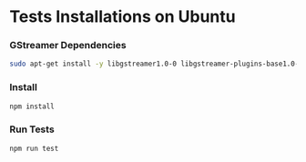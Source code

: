 # Tests Installations on Ubuntu

### GStreamer Dependencies

```sh
sudo apt-get install -y libgstreamer1.0-0 libgstreamer-plugins-base1.0-0 libgstreamer-plugins-good1.0-0 libgstreamer-plugins-bad1.0-0
```

### Install

```sh
npm install
```

### Run Tests

```sh
npm run test
```
